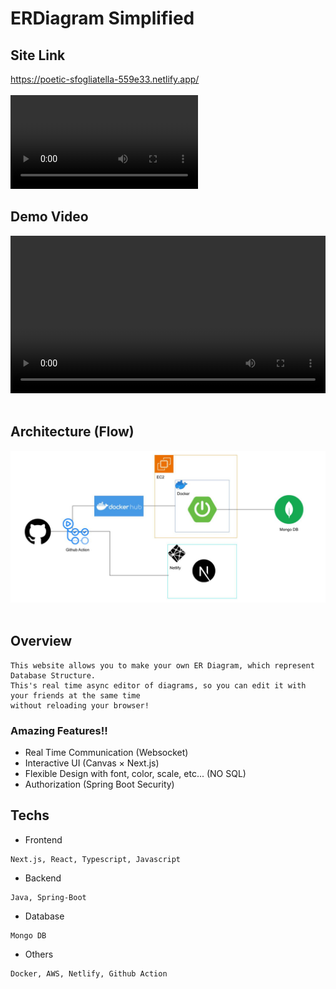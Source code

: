 # ERDiagram Simplified

## Site Link
https://poetic-sfogliatella-559e33.netlify.app/
<br><br>
![](.github/videos/version2.mp4)
## Demo Video
<video width="100%" controls>
  <source src=".github/videos/version2.mov" type="video/mp4">
</video>
<br><br>

## Architecture (Flow)
<img src=".github/images/Flow.jpg" alt="architecture" title="architecture">
<br><br>


## Overview
```
This website allows you to make your own ER Diagram, which represent Database Structure.
This's real time async editor of diagrams, so you can edit it with your friends at the same time
without reloading your browser!
```

### Amazing Features!!
- Real Time Communication (Websocket)
- Interactive UI (Canvas × Next.js)
- Flexible Design with font, color, scale, etc... (NO SQL)
- Authorization (Spring Boot Security)


## Techs
 - Frontend
 ```
 Next.js, React, Typescript, Javascript
 ```

 - Backend
 ```
 Java, Spring-Boot
 ```

- Database
```
Mongo DB
```

 - Others
 ```
 Docker, AWS, Netlify, Github Action
 ```

